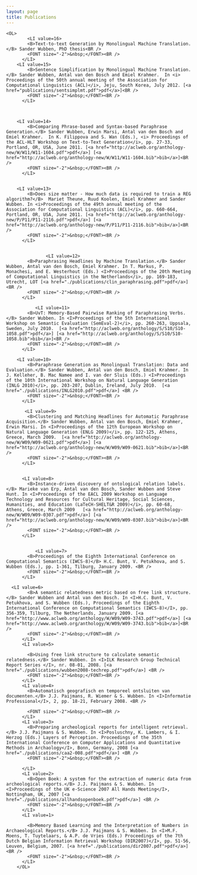 ```yaml
---
layout: page
title: Publications
---
```



    
    
    
    <OL>
      		<LI value=16>
            <B>Text-to-text Generation by Monolingual Machine Translation.</B> Sander Wubben, PhD thesis<BR />
            <FONT size="-2">&nbsp;</FONT><BR />
          </LI>
		<LI value=15>
            <B>Sentence Simplification by Monolingual Machine Translation.</B> Sander Wubben, Antal van den Bosch and Emiel Krahmer.  In <i> Proceedings of the 50th annual meeting of the Association for Computational Linguistics (ACL)</i>, Jeju, South Korea, July 2012. [<a href="publications/sentsimplmt.pdf">pdf</a>]<BR />
            <FONT size="-2">&nbsp;</FONT><BR />
          </LI>
   
   
   
   		<LI value=14>
            <B>Comparing Phrase-based and Syntax-based Paraphrase Generation.</B> Sander Wubben, Erwin Marsi, Antal van den Bosch and Emiel Krahmer.  In K. Filippova and S. Wan (Eds.), <i> Proceedings of the ACL-HLT Workshop on Text-to-Text Generation</i>, pp. 27-33, Portland, OR, USA, June 2011. [<a href="http://aclweb.org/anthology-new/W/W11/W11-1604.pdf">pdf</a>] [<a href="http://aclweb.org/anthology-new/W/W11/W11-1604.bib">bib</a>]<BR />
            <FONT size="-2">&nbsp;</FONT><BR />
          </LI>
   
    
		<LI value=13>
            <B>Does size matter - How much data is required to train a REG algorithm?</B>  Mariet Theune, Ruud Koolen, Emiel Krahmer and Sander Wubben. In <i>Proceedings of the 49th annual meeting of the Association for Computational Linguistics (ACL)</i>, pp. 660-664, Portland, OR, USA, June 2011. [<a href="http://aclweb.org/anthology-new/P/P11/P11-2116.pdf">pdf</a>] [<a href="http://aclweb.org/anthology-new/P/P11/P11-2116.bib">bib</a>]<BR />
            <FONT size="-2">&nbsp;</FONT><BR />
          </LI>
    

                   <LI value=12>
            <B>Paraphrasing Headlines by Machine Translation.</B> Sander Wubben, Antal van den Bosch, Emiel Krahmer. In T. Markus, P. Monachesi, and E. Westerhout (Eds.) <I>Proceedings of the 20th Meeting of Computational Linguistics in the Netherlands</i>, pp. 169-183, Utrecht, LOT [<a href="./publications/clin_paraphrasing.pdf">pdf</a>] <BR />
            <FONT size="-2">&nbsp;</FONT><BR />
          </LI>
	  
               <LI value=11>
            <B>UvT: Memory-Based Pairwise Ranking of Paraphrasing Verbs.</B> Sander Wubben. In <I>Proceedings of the 5th International Workshop on Semantic Evaluation (SemEval-2)</i>, pp. 260-263, Uppsala, Sweden, July 2010.  [<a href="http://aclweb.org/anthology/S/S10/S10-1058.pdf">pdf</a>] [<a href="http://aclweb.org/anthology/S/S10/S10-1058.bib">bib</a>]<BR />
            <FONT size="-2">&nbsp;</FONT><BR />
          </LI>
    
	    <LI value=10>
            <B>Paraphrase Generation as Monolingual Translation: Data and Evaluation.</B> Sander Wubben, Antal van den Bosch, Emiel Krahmer. In J. Kelleher, B. Mac Namee and I. van der Sluis (Eds.) <I>Proceedings of the 10th International Workshop on Natural Language Generation (INLG 2010)</i>, pp. 203-207, Dublin, Ireland, July 2010.  [<a href="./publications/INLG2010.pdf">pdf</a>] <BR />
            <FONT size="-2">&nbsp;</FONT><BR />
          </LI>
	  
           <LI value=9>
            <B>Clustering and Matching Headlines for Automatic Paraphrase Acquisition.</B> Sander Wubben, Antal van den Bosch, Emiel Krahmer, Erwin Marsi. In <I>Proceedings of the 12th European Workshop on Natural Language Generation (ENLG 2009)</i>, pp. 122-125, Athens, Greece, March 2009.  [<a href="http://aclweb.org/anthology-new/W/W09/W09-0621.pdf">pdf</a>] [<a href="http://aclweb.org/anthology-new/W/W09/W09-0621.bib">bib</a>]<BR />
            <FONT size="-2">&nbsp;</FONT><BR />
          </LI>
          
          
          <LI value=8>
            <B>Instance-driven discovery of ontological relation labels.</B> Marieke van Erp, Antal van den Bosch, Sander Wubben and Steve Hunt. In <I>Proceedings of the EACL 2009 Workshop on Language Technology and Resources for Cultural Heritage, Social Sciences, Humanities, and Education (LaTeCH-SHELT&R 2009)</i>, pp. 60-68, Athens, Greece, March 2009   [<a href="http://aclweb.org/anthology-new/W/W09/W09-0307.pdf">pdf</a>] [<a href="http://aclweb.org/anthology-new/W/W09/W09-0307.bib">bib</a>]<BR />
            <FONT size="-2">&nbsp;</FONT><BR />
          </LI>

         
	           <LI value=7>
            <B>Proceedings of the Eighth International Conference on Computational Semantics (IWCS-8)</B> H.C. Bunt, V. Petukhova, and S. Wubben (Eds.), pp. 1-361, Tilburg, January 2009. <BR />
            <FONT size="-2">&nbsp;</FONT><BR />
          </LI>
	 
	  <LI value=6>
            <B>A semantic relatedness metric based on free link structure.</B> Sander Wubben and Antal van den Bosch. In <I>H.C. Bunt, V. Petukhova, and S. Wubben (Eds.), Proceedings of the Eighth International Conference on Computational Semantics (IWCS-8)</I>, pp. 356-359, Tilburg, The Netherlands, January 2009. [<a href="http://www.aclweb.org/anthology/W/W09/W09-3743.pdf">pdf</a>] [<a href="http://www.aclweb.org/anthology/W/W09/W09-3743.bib">bib</a>]<BR />
            <FONT size="-2">&nbsp;</FONT><BR />
          </LI>
          <LI value=5>

            <B>Using free link structure to calculate semantic relatedness.</B> Sander Wubben. In <I>ILK Research Group Technical Report Series </I>, nr. 08-01, 2008. [<a href="./publications/wubben2008-techrep.pdf">pdf</a>] <BR />
            <FONT size="-2">&nbsp;</FONT><BR />
          </LI>
          <LI value=4>
            <B>Automatisch geografisch en temporeel ontsluiten van documenten.</B> J.J. Paijmans, R. Wiemer & S. Wubben. In <I>Informatie Professional</I>, 2, pp. 18-21, February 2008. <BR />

            <FONT size="-2">&nbsp;</FONT><BR />
          </LI>
          <LI value=3>
            <B>Preparing archeological reports for intelligent retrieval.</B> J.J. Paijmans & S. Wubben. In <I>Posluschny, K. Lambers, & I. Herzog (Eds.) Layers of Perception. Proceedings of the 35th International Conference on Computer Applications and Quantitative Methods in Archaology</I>, Bonn, Germany, 2008 [<a href="./publications/caa2-008.pdf">pdf</a>] <BR />
            <FONT size="-2">&nbsp;</FONT><BR />

          </LI>
          <LI value=2>
            <B>Open Boek: A system for the extraction of numeric data from archeological reports.</B> J.J. Paijmans & S. Wubben. In <I>Proceedings of the UK e-Science 2007 All Hands Meeting</I>, Nottingham, UK, 2007 [<a href="./publications/allhandsopenboek.pdf">pdf</a>] <BR />
            <FONT size="-2">&nbsp;</FONT><BR />
          </LI>
          <LI value=1>

            <B>Memory Based Learning and the Interpretation of Numbers in Archaeological Reports.</B> J.J. Paijmans & S. Wubben. In <I>M.F. Moens, T. Tuytelaars, & A.P. de Vries (Eds.) Proceedings of the 7th Dutch Belgian Information Retrieval Workshop (DIR2007)</I>, pp. 51-56, Leuven, Belgium, 2007. [<a href="./publications/dir2007.pdf">pdf</a>] <BR />
            <FONT size="-2">&nbsp;</FONT><BR />
          </LI>
        </OL>

    
    
   



   
        
